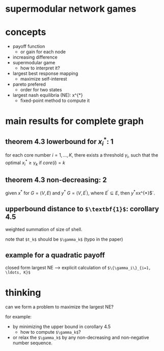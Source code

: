 # supermodular network games

# concepts

- payoff function
  - or gain for each node
- increasing difference
- supermodular game
  - how to interpret it?
- largest best response mapping
  - maximize self-interest
- pareto prefered
  - order for two states
- largest nash equilibria (NE): x^{*}
  - fixed-point method to compute it

# main results for complete graph

## theorem 4.3 lowerbound for $`x_i^{*}`$: 1

for each core number $`i=1, \ldots, K`$, there exists a threshold $`\gamma_i`$, such that the optimal $`x_i^{*} \ge \gamma_k`$ if $`core(i)=k`$


## theorem 4.3 non-decreasing: 2

given $`x^{*}`$ for $`G=(V, E)`$ and $`y^{*}`$ $`G=(V, E^{'})`$, where $`E^{'} \subseteq E`$, then $`y^{*} \le `$x^{*}$`. 

## upperbound distance to `$\textbf{1}$`: corollary 4.5 

weighted summation of size of shell.

note that `$t_k$` should be `$\gamma_k$` (typo in the paper)

## example for a quadratic payoff

closed form largest NE --> explicit calculation of `$\{\gamma_i\}_{i=1, \ldots, K}$`

# thinking

can we form a problem to maximize the largest NE?

for example: 

- by minimizing the upper bound in corollary 4.5
  - how to compute `$\gamma_k$`?
- or relax the `$\gamma_k$` by any non-decreasing and non-negative number sequence. 
